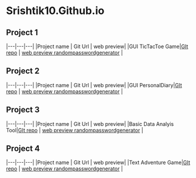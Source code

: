 # Srishtik10.Github.io
## Project 1

|---|---|---|
|Project name | Git Url | web preview|
|GUI TicTacToe Game|[GIt repo](https://github.com/Srishtik10/TicTacToe-gui-.git) | [web preview randompasswordgenerator](https://github.com/Srishtik10/TicTacToe-gui-.git) |

## Project 2

|---|---|---|
|Project name | Git Url | web preview|
|GUI PersonalDiary|[GIt repo](https://github.com/Srishtik10/PersonalDiary-gui-.git) | [web preview randompasswordgenerator](https://github.com/Srishtik10/PersonalDiary-gui-.git) |

## Project 3

|---|---|---|
|Project name | Git Url | web preview|
|Basic Data Analyis Tool|[GIt repo](https://github.com/Srishtik10/BasicDataAnalysisTool.git) | [web preview randompasswordgenerator](https://github.com/Srishtik10/BasicDataAnalysisTool.git) |

## Project 4

|---|---|---|
|Project name | Git Url | web preview|
|Text Adventure Game|[GIt repo](https://github.com/Srishtik10/TextAdventureGame.git) | [web preview randompasswordgenerator](https://github.com/Srishtik10/TextAdventureGame.git) |

